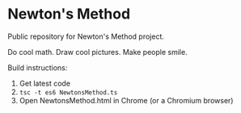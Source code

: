 # Newton's Method

Public repository for Newton's Method project.

Do cool math.  Draw cool pictures.  Make people smile.

Build instructions:

1.  Get latest code
2.  `tsc -t es6 NewtonsMethod.ts`
3.  Open NewtonsMethod.html in Chrome (or a Chromium browser)
